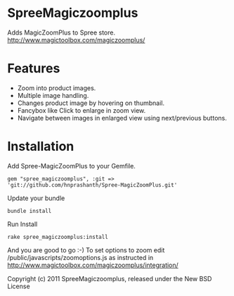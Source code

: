 SpreeMagiczoomplus
==================

Adds MagicZoomPlus to Spree store. http://www.magictoolbox.com/magiczoomplus/


Features
========

* Zoom into product images.
* Multiple image handling.
* Changes product image by hovering on thumbnail.
* Fancybox like Click to enlarge in zoom view.
* Navigate between images in enlarged view using next/previous buttons.


Installation
============

Add Spree-MagicZoomPlus to your Gemfile.

    gem "spree_magiczoomplus", :git => 'git://github.com/hnprashanth/Spree-MagicZoomPlus.git'

Update your bundle

    bundle install

Run Install

    rake spree_magiczoomplus:install

And you are good to go :-)
To set options to zoom edit /public/javascripts/zoomoptions.js as instructed in http://www.magictoolbox.com/magiczoomplus/integration/


Copyright (c) 2011 SpreeMagiczoomplus, released under the New BSD License
